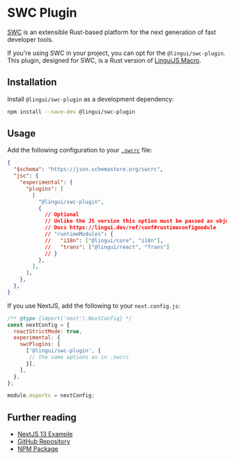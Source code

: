 # SWC Plugin

[SWC](https://swc.rs/) is an extensible Rust-based platform for the next generation of fast developer tools.

If you're using SWC in your project, you can opt for the `@lingui/swc-plugin`. This plugin, designed for SWC, is a Rust version of [LinguiJS Macro](/docs/ref/macro.md).

## Installation

Install `@lingui/swc-plugin` as a development dependency:

```bash npm2yarn
npm install --save-dev @lingui/swc-plugin
```

## Usage

Add the following configuration to your [`.swcrc`](https://swc.rs/docs/configuration/swcrc) file:

``` json title=".swcrc"
{
  "$schema": "https://json.schemastore.org/swcrc",
  "jsc": {
    "experimental": {
      "plugins": [
        [
          "@lingui/swc-plugin",
          {
            // Optional
            // Unlike the JS version this option must be passed as object only.
            // Docs https://lingui.dev/ref/conf#runtimeconfigmodule
            // "runtimeModules": {
            //   "i18n": ["@lingui/core", "i18n"],
            //   "trans": ["@lingui/react", "Trans"]
            // }
          },
        ],
      ],
    },
  },
}
```

If you use NextJS, add the following to your `next.config.js`:

```javascript title="next.config.js"
/** @type {import('next').NextConfig} */
const nextConfig = {
  reactStrictMode: true,
  experimental: {
    swcPlugins: [
      ['@lingui/swc-plugin', {
       // the same options as in .swcrc
      }],
    ],
  },
};

module.exports = nextConfig;
```

## Further reading

- [NextJS 13 Example](https://github.com/lingui/swc-plugin/tree/main/examples/nextjs-13)
- [GitHub Repository](https://github.com/lingui/swc-plugin)
- [NPM Package](https://www.npmjs.com/package/@lingui/swc-plugin)
